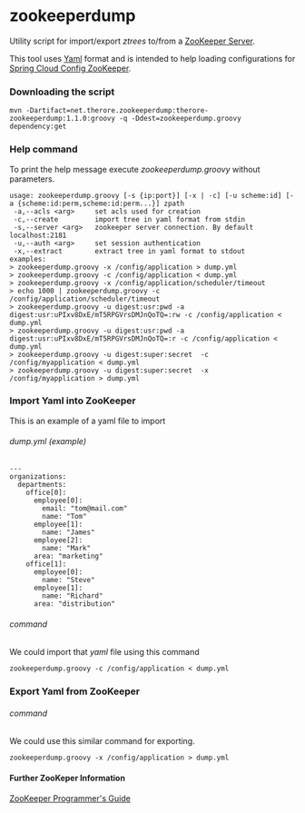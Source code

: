 # zookeeperdump
Utility script for import/export _ztrees_ to/from a [ZooKeeper Server](https://zookeeper.apache.org/). 

This tool uses [Yaml](http://www.yaml.org/start.html) format and is intended to help loading configurations for [Spring Cloud Config ZooKeeper](https://github.com/spring-cloud/spring-cloud-zookeeper).

### Downloading the script
```
mvn -Dartifact=net.therore.zookeeperdump:therore-zookeeperdump:1.1.0:groovy -q -Ddest=zookeeperdump.groovy dependency:get
```

### Help command
To print the help message execute _zookeeperdump.groovy_ without parameters.
```
usage: zookeeperdump.groovy [-s {ip:port}] [-x | -c] [-u scheme:id] [-a {scheme:id:perm,scheme:id:perm...}] zpath
 -a,--acls <arg>     set acls used for creation
 -c,--create         import tree in yaml format from stdin
 -s,--server <arg>   zookeeper server connection. By default localhost:2181
 -u,--auth <arg>     set session authentication
 -x,--extract        extract tree in yaml format to stdout
examples:
> zookeeperdump.groovy -x /config/application > dump.yml
> zookeeperdump.groovy -c /config/application < dump.yml
> zookeeperdump.groovy -x /config/application/scheduler/timeout
> echo 1000 | zookeeperdump.groovy -c /config/application/scheduler/timeout
> zookeeperdump.groovy -u digest:usr:pwd -a digest:usr:uPIxv8DxE/mT5RPGVrsDMJnQoTQ=:rw -c /config/application < dump.yml
> zookeeperdump.groovy -u digest:usr:pwd -a digest:usr:uPIxv8DxE/mT5RPGVrsDMJnQoTQ=:r -c /config/application < dump.yml
> zookeeperdump.groovy -u digest:super:secret  -c /config/myapplication < dump.yml
> zookeeperdump.groovy -u digest:super:secret  -x /config/myapplication > dump.yml
```

### Import Yaml into ZooKeeper
This is an example of a yaml file to import
###### dump.yml (example)
```
---
organizations:
  departments:
    office[0]:
      employee[0]:
        email: "tom@mail.com"
        name: "Tom"
      employee[1]:
        name: "James"
      employee[2]:
        name: "Mark"
      area: "marketing"
    office[1]:
      employee[0]:
        name: "Steve"
      employee[1]:
        name: "Richard"
      area: "distribution"
```

###### command
We could import that _yaml_ file using this command
```
zookeeperdump.groovy -c /config/application < dump.yml
```

### Export Yaml from ZooKeeper

###### command
We could use this similar command for exporting.
```
zookeeperdump.groovy -x /config/application > dump.yml
```

#### Further ZooKeper Information
[ZooKeeper Programmer's Guide](http://zookeeper.apache.org/doc/r3.5.0-alpha/zookeeperProgrammers.html)

